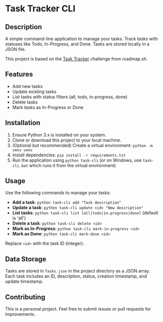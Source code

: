 # Task Tracker CLI

## Description
A simple command-line application to manage your tasks. Track tasks with statuses like Todo, In-Progress, and Done. Tasks are stored locally in a JSON file.

This project is based on the [Task Tracker](https://roadmap.sh/projects/task-tracker) challenge from roadmap.sh.

## Features
- Add new tasks
- Update existing tasks
- List tasks with status filters (all, todo, in-progress, done)
- Delete tasks
- Mark tasks as In-Progress or Done

## Installation
1. Ensure Python 3.x is installed on your system.
2. Clone or download this project to your local machine.
3. (Optional but recommended) Create a virtual environment: `python -m venv venv`
4. Install dependencies: `pip install -r requirements.txt`
5. Run the application using `python task-cli` (or on Windows, use `task-cli.bat` which runs it from the virtual environment)

## Usage
Use the following commands to manage your tasks:

- **Add a task**: `python task-cli add "Task description"`
- **Update a task**: `python task-cli update <id> "New description"`
- **List tasks**: `python task-cli list [all|todo|in-progress|done]` (default is 'all')
- **Delete a task**: `python task-cli delete <id>`
- **Mark as In-Progress**: `python task-cli mark-in-progress <id>`
- **Mark as Done**: `python task-cli mark-done <id>`

Replace `<id>` with the task ID (integer).

## Data Storage
Tasks are stored in `Tasks.json` in the project directory as a JSON array. Each task includes an ID, description, status, creation timestamp, and update timestamp.

## Contributing
This is a personal project. Feel free to submit issues or pull requests for improvements.
